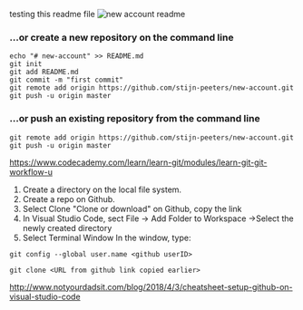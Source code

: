 testing this readme file
![new account readme](https://i.imgur.com/ijwAd89.png)

### …or create a new repository on the command line

```
echo "# new-account" >> README.md
git init
git add README.md
git commit -m "first commit"
git remote add origin https://github.com/stijn-peeters/new-account.git
git push -u origin master
```


### …or push an existing repository from the command line

```
git remote add origin https://github.com/stijn-peeters/new-account.git
git push -u origin master
```

https://www.codecademy.com/learn/learn-git/modules/learn-git-git-workflow-u


1. Create a directory on the local file system.
2. Create a repo on Github.
3. Select Clone "Clone or download" on Github, copy the link
4. In Visual Studio Code, sect File -> Add Folder to Workspace ->Select the newly created directory
5. Select Terminal Window
In the window, type:

```   
git config --global user.name <github userID>

git clone <URL from github link copied earlier>
```
http://www.notyourdadsit.com/blog/2018/4/3/cheatsheet-setup-github-on-visual-studio-code
